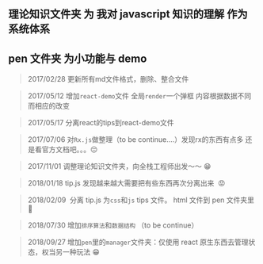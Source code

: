## 理论知识文件夹 为 我对 javascript 知识的理解  作为系统体系

## pen 文件夹 为小功能与 demo

> 2017/02/28  更新所有md文件格式，删除、整合文件

> 2017/05/12  增加`react-demo`文件 全局`render`一个弹框 内容根据数据不同而相应的改变

> 2017/05/17  分离react的tips到react-demo文件  

> 2017/07/06  对`Rx.js`做整理（to be continue....）发现rx的东西有点多 还是看官方文档吧。。。😔

> 2017/11/01  调整理论知识文件夹，向全栈工程师出发～～ 😁   

> 2018/01/18  tip.js 发现越来越大需要把有些东西再次分离出来  😡   

> 2018/02/09  分离 tip.js 为`css`和`js` tips 文件。 html 文件到 pen 文件夹里 👻  

> 2018/07/30  增加`排序算法`和`数据结构` （to be continue）

> 2018/09/27  增加`pen`里的`manager`文件夹：仅使用 react 原生东西去管理状态，权当另一种玩法 😁

